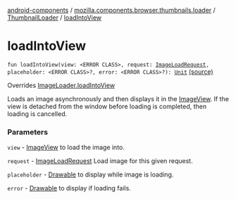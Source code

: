 [android-components](../../index.md) / [mozilla.components.browser.thumbnails.loader](../index.md) / [ThumbnailLoader](index.md) / [loadIntoView](./load-into-view.md)

# loadIntoView

`fun loadIntoView(view: <ERROR CLASS>, request: `[`ImageLoadRequest`](../../mozilla.components.support.images/-image-load-request/index.md)`, placeholder: <ERROR CLASS>?, error: <ERROR CLASS>?): `[`Unit`](https://kotlinlang.org/api/latest/jvm/stdlib/kotlin/-unit/index.html) [(source)](https://github.com/mozilla-mobile/android-components/blob/master/components/browser/thumbnails/src/main/java/mozilla/components/browser/thumbnails/loader/ThumbnailLoader.kt#L27)

Overrides [ImageLoader.loadIntoView](../../mozilla.components.support.images.loader/-image-loader/load-into-view.md)

Loads an image asynchronously and then displays it in the [ImageView](#).
If the view is detached from the window before loading is completed, then loading is cancelled.

### Parameters

`view` - [ImageView](#) to load the image into.

`request` - [ImageLoadRequest](../../mozilla.components.support.images/-image-load-request/index.md) Load image for this given request.

`placeholder` - [Drawable](#) to display while image is loading.

`error` - [Drawable](#) to display if loading fails.
